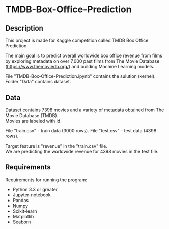 # TMDB-Box-Office-Prediction
## Description
This project is made for Kaggle competition called TMDB Box Office Prediction.

The main goal is to predict overall worldwide box office revenue from films by exploring metadata on over 7,000 past films from The Movie Database (https://www.themoviedb.org/) and building Machine Learning models.

File "TMDB-Box-Office-Prediction.ipynb" contains the sulution (kernel).  
Folder "Data" contains dataset.

## Data
Dataset contains 7398 movies and a variety of metadata obtained from The Movie Database (TMDB).  
Movies are labeled with id.

File "train.csv" - train data (3000 rows).
File "test.csv" - test data (4398 rows).

Target feature is "revenue" in the "train.csv" file.  
We are predicting the worldwide revenue for 4398 movies in the test file.

## Requirements
Requirements for running the program:
- Python 3.3 or greater
- Jupyter-notebook
- Pandas
- Numpy
- Scikit-learn
- Matplotlib
- Seaborn
